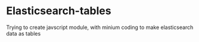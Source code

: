 # Elasticsearch-tables
Trying to create javscript module, with minium coding to make elasticsearch data as tables 
